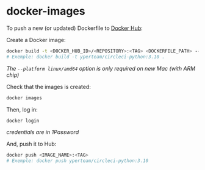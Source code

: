 # docker-images

To push a new (or updated) Dockerfile to [Docker Hub](https://hub.docker.com/repositories/yperteam):

Create a Docker image:
```sh
docker build -t <DOCKER_HUB_ID>/<REPOSITORY>:<TAG> <DOCKERFILE_PATH> --platform linux/amd64
# Exemple: docker build -t yperteam/circleci-python:3.10 .
```
*The `--platform linux/amd64` option is only required on new Mac (with ARM chip)*

Check that the images is created:
```sh
docker images
```

Then, log in:
```sh
docker login
```
*credentials are in 1Password*

And, push it to Hub:
```sh
docker push <IMAGE_NAME>:<TAG>
# Exemple: docker push yperteam/circleci-python:3.10
```
